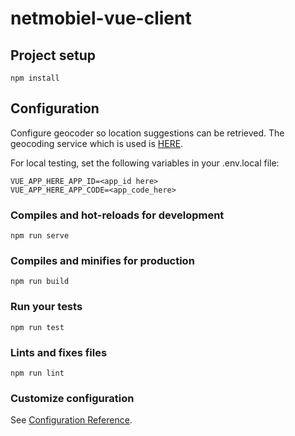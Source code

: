 # netmobiel-vue-client

## Project setup
```
npm install
```
## Configuration
Configure geocoder so location suggestions can be retrieved. The geocoding
service which is used is [HERE](https://developer.here.com).

For local testing, set the following variables in your .env.local file:
```
VUE_APP_HERE_APP_ID=<app_id here>
VUE_APP_HERE_APP_CODE=<app_code_here>
```


### Compiles and hot-reloads for development
```
npm run serve
```

### Compiles and minifies for production
```
npm run build
```

### Run your tests
```
npm run test
```

### Lints and fixes files
```
npm run lint
```

### Customize configuration
See [Configuration Reference](https://cli.vuejs.org/config/).

